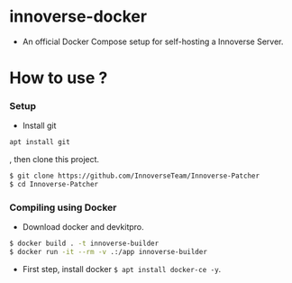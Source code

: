 # innoverse-docker
- An official Docker Compose setup for self-hosting a Innoverse Server.

# How to use ?
### Setup
- Install git
```bash
apt install git
```
, then clone this project.
```bash
$ git clone https://github.com/InnoverseTeam/Innoverse-Patcher
$ cd Innoverse-Patcher
```

### Compiling using Docker
- Download docker and devkitpro.
```bash
$ docker build . -t innoverse-builder
$ docker run -it --rm -v .:/app innoverse-builder
```

- First step, install docker `$ apt install docker-ce -y`.
